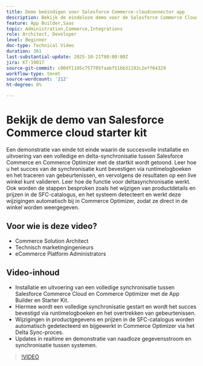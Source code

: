 ```yaml
---
title: Demo beëindigen voor Salesforce Commerce-cloudconnector app
description: Bekijk de eindeloze demo voor de Salesforce Commerce Cloud met Adobe Commerce Optimizer.
feature: App Builder,Saas
topic: Administration,Commerce,Integrations
role: Architect, Developer
level: Beginner
doc-type: Technical Video
duration: 381
last-substantial-update: 2025-10-21T00:00:00Z
jira: KT-19017
source-git-commit: c00df1105c757705faabf51bb31192c2eff64329
workflow-type: tm+mt
source-wordcount: '212'
ht-degree: 0%

---
```



# Bekijk de demo van Salesforce Commerce cloud starter kit

Een demonstratie van einde tot einde waarin de succesvolle installatie en uitvoering van een volledige en delta-synchronisatie tussen Salesforce Commerce en Commerce Optimizer met de startkit wordt getoond. Leer hoe u het succes van de synchronisatie kunt bevestigen via runtimelogboeken en het traceren van gebeurtenissen, en vervolgens de resultaten op een live winkel kunt valideren. Leer hoe de functie voor deltasynchronisatie werkt. Ook worden de stappen besproken zoals het wijzigen van productdetails en prijzen in de SFC-catalogus, en het systeem detecteert en werkt deze wijzigingen automatisch bij in Commerce Optimizer, zodat ze direct in de winkel worden weergegeven.

## Voor wie is deze video?

* Commerce Solution Architect
* Technisch marketingingenieurs
* eCommerce Platform Administrators

## Video-inhoud

* Installatie en uitvoering van een volledige synchronisatie tussen Salesforce Commerce Cloud en Commerce Optimizer met de App Builder en Starter Kit.
* Hiermee wordt een volledige synchronisatie gestart en wordt het succes bevestigd via runtimelogboeken en het overtrekken van gebeurtenissen.
* Wijzigingen in productgegevens en prijzen in de SFC-catalogus worden automatisch gedetecteerd en bijgewerkt in Commerce Optimizer via het Delta Sync-proces.
* Updates in realtime en demonstratie van naadloze gegevensstroom en synchronisatie tussen systemen.

>[!VIDEO](https://video.tv.adobe.com/v/3476099?captions=dut&learn=on)
